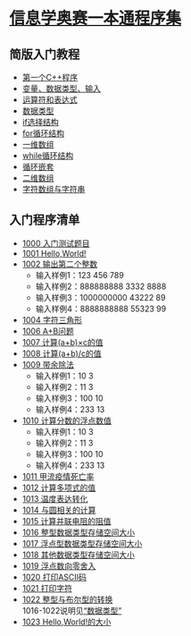 
# [信息学奥赛一本通程序集](http://ybt.ssoier.cn:8088/index.php)

## 简版入门教程
 - [第一个C++程序](https://github.com/csxlf/ybt_ssoier_cn/blob/main/ABC/001.md)
 - [变量、数据类型、输入](https://github.com/csxlf/ybt_ssoier_cn/blob/main/ABC/002.md)
 - [运算符和表达式](https://github.com/csxlf/ybt_ssoier_cn/blob/main/ABC/003.md)
 - [数据类型](https://github.com/csxlf/ybt_ssoier_cn/blob/main/ABC/004.md)
 - [if选择结构](https://github.com/csxlf/ybt_ssoier_cn/blob/main/ABC/005.md)
 - [for循环结构](https://github.com/csxlf/ybt_ssoier_cn/blob/main/ABC/006.md)
 - [一维数组](https://github.com/csxlf/ybt_ssoier_cn/blob/main/ABC/007.md)
 - [while循环结构](https://github.com/csxlf/ybt_ssoier_cn/blob/main/ABC/008.md)
 - [循环嵌套](https://github.com/csxlf/ybt_ssoier_cn/blob/main/ABC/009.md)
 - [二维数组](https://github.com/csxlf/ybt_ssoier_cn/blob/main/ABC/010.md)
 - [字符数组与字符串](https://github.com/csxlf/ybt_ssoier_cn/blob/main/ABC/011.md)


## 入门程序清单

 - [1000	入门测试题目](https://github.com/csxlf/ybt_ssoier_cn/blob/main/1000)
 - [1001	Hello,World!](https://github.com/csxlf/ybt_ssoier_cn/blob/main/1001) 
 - [1002	输出第二个整数](https://github.com/csxlf/ybt_ssoier_cn/blob/main/1002)
	* 输入样例1：123 456 789
	* 输入样例2：888888888 3332 8888
	* 输入样例3：1000000000 43222 89
	* 输入样例4：8888888888 55323 99 
 - [1004	字符三角形](https://github.com/csxlf/ybt_ssoier_cn/blob/main/1004) 
 - [1006	A+B问题](https://github.com/csxlf/ybt_ssoier_cn/blob/main/1006)
 - [1007	计算(a+b)×c的值](https://github.com/csxlf/ybt_ssoier_cn/blob/main/1007) 
 - [1008	计算(a+b)/c的值](https://github.com/csxlf/ybt_ssoier_cn/blob/main/1008) 
 - [1009	带余除法](https://github.com/csxlf/ybt_ssoier_cn/blob/main/1009) 
	*   输入样例1：10 3
	*   输入样例2：11 3
	*   输入样例3：100 10
	*   输入样例4：233 13
 - [1010	计算分数的浮点数值](https://github.com/csxlf/ybt_ssoier_cn/blob/main/1010)
	*   输入样例1：10 3
	*   输入样例2：11 3
	*   输入样例3：100 10
	*   输入样例4：233 13
 - [1011	甲流疫情死亡率](https://github.com/csxlf/ybt_ssoier_cn/blob/main/1011) 
 - [1012	计算多项式的值](https://github.com/csxlf/ybt_ssoier_cn/blob/main/1012) 
 - [1013	温度表达转化](https://github.com/csxlf/ybt_ssoier_cn/blob/main/1013) 
 - [1014	与圆相关的计算](https://github.com/csxlf/ybt_ssoier_cn/blob/main/1014) 
 - [1015	计算并联电阻的阻值](https://github.com/csxlf/ybt_ssoier_cn/blob/main/1015)
 - [1016 整型数据类型存储空间大小](https://github.com/csxlf/ybt_ssoier_cn/blob/main/1016.cpp)
 - [1017	浮点型数据类型存储空间大小](https://github.com/csxlf/ybt_ssoier_cn/blob/main/1017.cpp)
 - [1018	其他数据类型存储空间大小](https://github.com/csxlf/ybt_ssoier_cn/blob/main/1018.cpp)
 - [1019	浮点数向零舍入](https://github.com/csxlf/ybt_ssoier_cn/blob/main/1019.cpp)
 - [1020	打印ASCII码](https://github.com/csxlf/ybt_ssoier_cn/blob/main/1020.cpp)
 - [1021	打印字符](https://github.com/csxlf/ybt_ssoier_cn/blob/main/1021.cpp)
 - [1022	整型与布尔型的转换](https://github.com/csxlf/ybt_ssoier_cn/blob/main/1022.cpp)  
 1016-1022说明见[“数据类型”](https://github.com/csxlf/ybt_ssoier_cn/blob/main/ABC/004.md)
 - [1023	Hello,World!的大小](https://github.com/csxlf/ybt_ssoier_cn/blob/main/1023.cpp)
